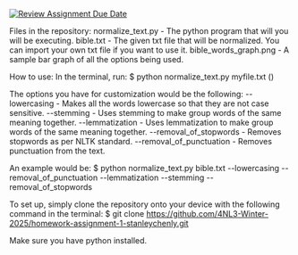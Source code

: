 [![Review Assignment Due Date](https://classroom.github.com/assets/deadline-readme-button-22041afd0340ce965d47ae6ef1cefeee28c7c493a6346c4f15d667ab976d596c.svg)](https://classroom.github.com/a/axpepi8Q)

Files in the repository: 
normalize_text.py - The python program that will you will be executing.
bible.txt - The given txt file that will be normalized. You can import your own txt file if you want to use it.
bible_words_graph.png - A sample bar graph of all the options being used.

How to use: 
In the terminal, run: 
$ python normalize_text.py myfile.txt (<your-options>)

The options you have for customization would be the following: 
--lowercasing - Makes all the words lowercase so that they are not case sensitive.
--stemming - Uses stemming to make group words of the same meaning together.
--lemmatization - Uses lemmatization to make group words of the same meaning together.
--removal_of_stopwords - Removes stopwords as per NLTK standard.
--removal_of_punctuation - Removes punctuation from the text.

An example would be: 
$ python normalize_text.py bible.txt --lowercasing --removal_of_punctuation --lemmatization --stemming --removal_of_stopwords

To set up, simply clone the repository onto your device with the following command in the terminal: 
$ git clone https://github.com/4NL3-Winter-2025/homework-assignment-1-stanleychenly.git

Make sure you have python installed.